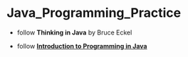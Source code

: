 # Java_Programming_Practice

* follow **Thinking in Java** by Bruce Eckel

* follow [**Introduction to Programming in Java**](http://introcs.cs.princeton.edu/java/home/)




